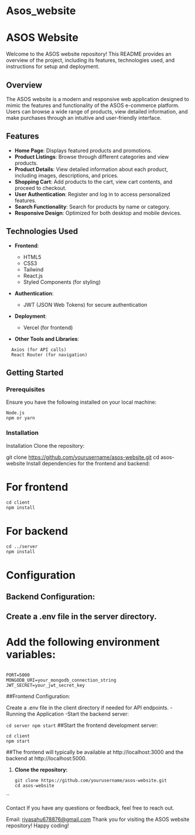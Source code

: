 # Asos_website
# ASOS Website

Welcome to the ASOS website repository! This README provides an overview of the project, including its features, technologies used, and instructions for setup and deployment.

## Overview

The ASOS website is a modern and responsive web application designed to mimic the features and functionality of the ASOS e-commerce platform. Users can browse a wide range of products, view detailed information, and make purchases through an intuitive and user-friendly interface.

## Features

- **Home Page**: Displays featured products and promotions.
- **Product Listings**: Browse through different categories and view products.
- **Product Details**: View detailed information about each product, including images, descriptions, and prices.
- **Shopping Cart**: Add products to the cart, view cart contents, and proceed to checkout.
- **User Authentication**: Register and log in to access personalized features.
- **Search Functionality**: Search for products by name or category.
- **Responsive Design**: Optimized for both desktop and mobile devices.

## Technologies Used

- **Frontend**:
  - HTML5
  - CSS3
  - Tailwind
  - React.js
  - Styled Components (for styling)
  
- **Authentication**:
  - JWT (JSON Web Tokens) for secure authentication

- **Deployment**:
  - Vercel (for frontend)
 
  
- **Other Tools and Libraries**:
 ```
   Axios (for API calls)
   React Router (for navigation)
 ```
  

## Getting Started

### Prerequisites

Ensure you have the following installed on your local machine:
```
Node.js
npm or yarn
```


### Installation

Installation
Clone the repository:



git clone https://github.com/yourusername/asos-website.git
cd asos-website
Install dependencies for the frontend and backend:



# For frontend
```
cd client
npm install
```
# For backend
```
cd ../server
npm install
```
# Configuration
## Backend Configuration:

## Create a .env file in the server directory.
# Add the following environment variables:


```

PORT=5000
MONGODB_URI=your_mongodb_connection_string
JWT_SECRET=your_jwt_secret_key

   ```
##Frontend Configuration:

Create a .env file in the client directory if needed for API endpoints.
-Running the Application
-Start the backend server:


``
cd server
npm start
``
##Start the frontend development server:


```
cd client
npm start
```
##The frontend will typically be available at http://localhost:3000 and the backend at http://localhost:5000.

1. **Clone the repository:**
   ```
   git clone https://github.com/yourusername/asos-website.git
   cd asos-website
``

Contact
If you have any questions or feedback, feel free to reach out.

Email: riyasahu678876@gmail.com
Thank you for visiting the ASOS website repository! Happy coding!







